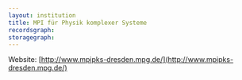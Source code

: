 ```yaml
---
layout: institution
title: MPI für Physik komplexer Systeme
recordsgraph: 
storagegraph: 
---
```


Website: [http://www.mpipks-dresden.mpg.de/](http://www.mpipks-dresden.mpg.de/)
